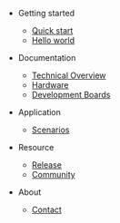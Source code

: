 - Getting started
  - [Quick start](quickstart.md)
  - [Hello world](helloworld.md)

- Documentation
  - [Technical Overview](technical-overview.md)
  - [Hardware](hardware.md)
  - [Development Boards](boards.md)

- Application
  - [Scenarios](scenario.md)

- Resource
  - [Release](release.md)
  - [Community](community.md)

- About
  - [Contact](contact.md)
